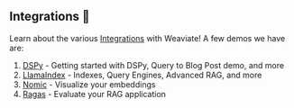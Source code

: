 



## Integrations 🤝
Learn about the various [Integrations](https://github.com/weaviate/recipes/tree/main/integrations) with Weaviate! A few demos we have are:
1. [DSPy](https://github.com/weaviate/recipes/tree/main/integrations/dspy) - Getting started with DSPy, Query to Blog Post demo, and more
2. [LlamaIndex](https://github.com/weaviate/recipes/tree/main/integrations/llamaindex) - Indexes, Query Engines, Advanced RAG, and more
3. [Nomic](https://github.com/weaviate/recipes/tree/main/integrations/nomic/vector-space-visualization) - Visualize your embeddings
4. [Ragas](https://github.com/weaviate/recipes/tree/main/integrations/ragas) - Evaluate your RAG application